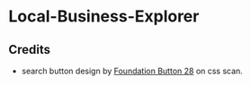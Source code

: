 # Local-Business-Explorer


## Credits 

- search button design by [Foundation Button 28](https://getcssscan.com/css-buttons-examples) on css scan.